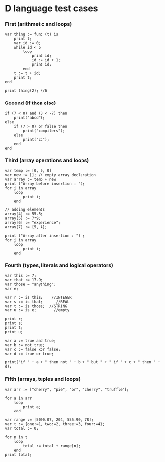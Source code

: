 # D language test cases

### First (arithmetic and loops)
```
var thing := func (t) is
    print t;
    var id := 0;
    while id < 5
        loop
            print id;
            id := id + 1;
            print id;
        end
    t := t + id;
    print t;
end

print thing(2); //6
```

### Second (if then else)
```
if (7 < 0) and (0 < -7) then
    print("abcd");
else
    if (7 > 0) or false then
        print("compilers");
    else
        print("cc");
    end
end
```

### Third (array operations and loops)
```
var temp := [0, 0, 0]
var new := []; // empty array declaration 
var array := temp + new 
print ("Array before insertion : ");
for i in array
    loop
        print i;
    end 
  
// adding elements
array[4] := 55.5;
array[5] := 7*9;
array[6] := "experience";
array[7] := [5, 4];
  
print ("Array after insertion : ") ;
for i in array
    loop
        print i;
    end  
```

### Fourth (types, literals and logical operators)
```
var this := 7;
var that := 17.9;
var those = "anything";
var e;

var r := is this;    //INTEGER
var s := is that;      //REAL
var t := is those;  //STRING
var u := is e;        //empty

print r;
print s;
print t;
print u;

var a := true and true;
var b := not true;
var c := false xor false;
var d := true or true;

print("if " + a + " then not " + b + " but " + " if " + c + " then " + d);
```

### Fifth (arrays, tuples and loops)
```
var arr := ["cherry", "pie", "or", "cherry", "truffle"];

for a in arr
    loop
        print a;
    end
    
var range := [5000.07, 204, 555.90, 78];
var t := {one:=1, two:=2, three:=3, four:=4};
var total := 0;

for n in t
    loop
        total := total + range[n];
    end
print total;
```